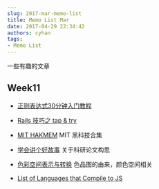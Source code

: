 ```yaml
---
slug: 2017-mar-memo-list
title: Memo List Mar
date: 2017-04-29 22:34:42
authors: cyhan
tags:
- Memo List
---
```

一些有趣的文章

<!-- truncate -->

## Week11

- [正则表达式30分钟入门教程](https://deerchao.net/tutorials/regex/regex.htm)

- [Rails 技巧之 tap & try](https://ruby-china.org/topics/5348)

- [MIT HAKMEM](http://home.pipeline.com/~hbaker1/hakmem/hakmem.html)
  MIT 黑科技合集
- [学会讲个好故事](https://zhuanlan.zhihu.com/p/26584669)
  关于科研论文构思
- [色彩空间表示与转换](https://zhuanlan.zhihu.com/p/24281841)
  色品图的由来，颜色空间相关
  
- [List of Languages that Compile to JS](http://www.tuicool.com/articles/r6ZBN3)

